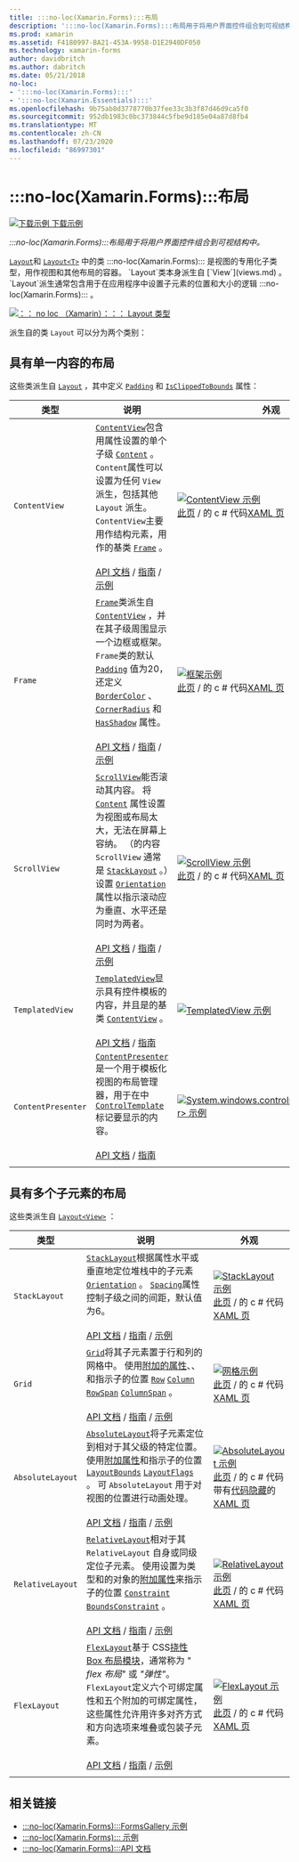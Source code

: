 ```yaml
---
title: :::no-loc(Xamarin.Forms):::布局
description: ':::no-loc(Xamarin.Forms):::布局用于将用户界面控件组合到可视结构中。 本文列出了中包含的布局 :::no-loc(Xamarin.Forms)::: 。'
ms.prod: xamarin
ms.assetid: F4180997-BA21-453A-9958-D1E2940DF050
ms.technology: xamarin-forms
author: davidbritch
ms.author: dabritch
ms.date: 05/21/2018
no-loc:
- ':::no-loc(Xamarin.Forms):::'
- ':::no-loc(Xamarin.Essentials):::'
ms.openlocfilehash: 9b75ab8d3778770b37fee33c3b3f87d46d9ca5f0
ms.sourcegitcommit: 952db1983c0bc373844c5fbe9d185e04a87d8fb4
ms.translationtype: MT
ms.contentlocale: zh-CN
ms.lasthandoff: 07/23/2020
ms.locfileid: "86997301"
---
```

# <a name="no-locxamarinforms-layouts"></a>:::no-loc(Xamarin.Forms):::布局

[![下载示例](~/media/shared/download.png) 下载示例](https://docs.microsoft.com/samples/xamarin/xamarin-forms-samples/formsgallery)

_:::no-loc(Xamarin.Forms):::布局用于将用户界面控件组合到可视结构中。_

[`Layout`](xref::::no-loc(Xamarin.Forms):::.Layout)和 [`Layout<T>`](xref::::no-loc(Xamarin.Forms):::.Layout`1) 中的类 :::no-loc(Xamarin.Forms)::: 是视图的专用化子类型，用作视图和其他布局的容器。 `Layout`类本身派生自 [`View`](views.md) 。 `Layout`派生通常包含用于在应用程序中设置子元素的位置和大小的逻辑 :::no-loc(Xamarin.Forms)::: 。

[![：： no loc （Xamarin）：：： Layout 类型](layouts-images/layouts-sml.png "：： no loc （Xamarin）：：： Layout 类型")](layouts-images/layouts.png#lightbox "：： no loc （Xamarin）：：： Layout 类型")

派生自的类 `Layout` 可以分为两个类别：

## <a name="layouts-with-single-content"></a>具有单一内容的布局

这些类派生自 [`Layout`](xref::::no-loc(Xamarin.Forms):::.Layout) ，其中定义 [`Padding`](xref::::no-loc(Xamarin.Forms):::.Layout.Padding) 和 [`IsClippedToBounds`](xref::::no-loc(Xamarin.Forms):::.Layout.IsClippedToBounds) 属性：

| 类型 | 说明 | 外观 |
| --- | --- | --- |
| `ContentView` | [`ContentView`](xref::::no-loc(Xamarin.Forms):::.ContentView)包含用属性设置的单个子级 [`Content`](xref::::no-loc(Xamarin.Forms):::.ContentView.Content) 。 `Content`属性可以设置为任何 `View` 派生，包括其他 `Layout` 派生。 `ContentView`主要用作结构元素，用作的基类 [`Frame`](xref::::no-loc(Xamarin.Forms):::.Frame) 。<br /><br />[API 文档](xref::::no-loc(Xamarin.Forms):::.ContentView)  / [指南](~/xamarin-forms/user-interface/layouts/contentview.md)  / [示例](https://docs.microsoft.com/samples/xamarin/xamarin-forms-samples/userinterface-contentviewdemos/) | [![ContentView 示例](layouts-images/ContentView.png "ContentView 示例")](layouts-images/ContentView-Large.png#lightbox "ContentView 示例")<br />[此页](https://github.com/xamarin/xamarin-forms-samples/blob/master/FormsGallery/FormsGallery/FormsGallery/CodeExamples/ContentViewDemoPage.cs)  /  的 c # 代码[XAML 页](https://github.com/xamarin/xamarin-forms-samples/blob/master/FormsGallery/FormsGallery/FormsGallery/XamlExamples/ContentViewDemoPage.xaml) |
| `Frame` | [`Frame`](xref::::no-loc(Xamarin.Forms):::.Frame)类派生自 [`ContentView`](xref::::no-loc(Xamarin.Forms):::.ContentView) ，并在其子级周围显示一个边框或框架。 `Frame`类的默认 [`Padding`](xref::::no-loc(Xamarin.Forms):::.Layout.Padding) 值为20，还定义 [`BorderColor`](xref::::no-loc(Xamarin.Forms):::.Frame.BorderColor) 、 [`CornerRadius`](xref::::no-loc(Xamarin.Forms):::.Frame.CornerRadius) 和 [`HasShadow`](xref::::no-loc(Xamarin.Forms):::.Frame.HasShadow) 属性。<br /><br />[API 文档](xref::::no-loc(Xamarin.Forms):::.Frame)  / [指南](~/xamarin-forms/user-interface/layouts/frame.md)  / [示例](https://docs.microsoft.com/samples/xamarin/xamarin-forms-samples/userinterface-frame/) | [![框架示例](layouts-images/Frame.png "框架示例")](layouts-images/Frame-Large.png#lightbox "框架示例")<br />[此页](https://github.com/xamarin/xamarin-forms-samples/blob/master/FormsGallery/FormsGallery/FormsGallery/CodeExamples/FrameDemoPage.cs)  /  的 c # 代码[XAML 页](https://github.com/xamarin/xamarin-forms-samples/blob/master/FormsGallery/FormsGallery/FormsGallery/XamlExamples/FrameDemoPage.xaml) |
| `ScrollView` | [`ScrollView`](xref::::no-loc(Xamarin.Forms):::.ScrollView)能否滚动其内容。 将 [`Content`](xref::::no-loc(Xamarin.Forms):::.ScrollView.Content) 属性设置为视图或布局太大，无法在屏幕上容纳。 （的内容 `ScrollView` 通常是 [`StackLayout`](xref::::no-loc(Xamarin.Forms):::.StackLayout) 。）设置 [`Orientation`](xref::::no-loc(Xamarin.Forms):::.ScrollView.Orientation) 属性以指示滚动应为垂直、水平还是同时为两者。<br /><br />[API 文档](xref::::no-loc(Xamarin.Forms):::.ScrollView)  / [指南](~/xamarin-forms/user-interface/layouts/scrollview.md)  / [示例](https://docs.microsoft.com/samples/xamarin/xamarin-forms-samples/userinterface-layout) | [![ScrollView 示例](layouts-images/ScrollView.png "ScrollView 示例")](layouts-images/ScrollView-Large.png#lightbox "ScrollView 示例")<br />[此页](https://github.com/xamarin/xamarin-forms-samples/blob/master/FormsGallery/FormsGallery/FormsGallery/CodeExamples/ScrollViewDemoPage.cs)  /  的 c # 代码[XAML 页](https://github.com/xamarin/xamarin-forms-samples/blob/master/FormsGallery/FormsGallery/FormsGallery/XamlExamples/ScrollViewDemoPage.xaml) |
| `TemplatedView` | [`TemplatedView`](xref::::no-loc(Xamarin.Forms):::.TemplatedView)显示具有控件模板的内容，并且是的基类 [`ContentView`](xref::::no-loc(Xamarin.Forms):::.ContentView) 。<br /><br />[API 文档](xref::::no-loc(Xamarin.Forms):::.TemplatedView)  / [指南](~/xamarin-forms/app-fundamentals/templates/control-template.md) | [![TemplatedView 示例](layouts-images/TemplatedView.png "TemplatedView 示例")](layouts-images/TemplatedView.png#lightbox "TemplatedView 示例") |
| `ContentPresenter` | [`ContentPresenter`](xref::::no-loc(Xamarin.Forms):::.ContentPresenter)是一个用于模板化视图的布局管理器，用于在中 [`ControlTemplate`](xref::::no-loc(Xamarin.Forms):::.ControlTemplate) 标记要显示的内容。<br /><br />[API 文档](xref::::no-loc(Xamarin.Forms):::.ContentPresenter)  / [指南](~/xamarin-forms/app-fundamentals/templates/control-template.md) | [![System.windows.controls.contentpresenter> 示例](layouts-images/ContentPresenter.png "System.windows.controls.contentpresenter> 示例")](layouts-images/ContentPresenter.png#lightbox "System.windows.controls.contentpresenter> 示例") |
|     |     |     |

## <a name="layouts-with-multiple-children"></a>具有多个子元素的布局

这些类派生自 [`Layout<View>`](xref::::no-loc(Xamarin.Forms):::.Layout`1) ：

| 类型 | 说明 | 外观 |
| --- | --- | --- |
| `StackLayout` | [`StackLayout`](xref::::no-loc(Xamarin.Forms):::.StackLayout)根据属性水平或垂直地定位堆栈中的子元素 [`Orientation`](xref::::no-loc(Xamarin.Forms):::.StackLayout.Orientation) 。 [`Spacing`](xref::::no-loc(Xamarin.Forms):::.StackLayout.Spacing)属性控制子级之间的间距，默认值为6。<br /><br />[API 文档](xref::::no-loc(Xamarin.Forms):::.StackLayout)  / [指南](~/xamarin-forms/user-interface/layouts/stacklayout.md)  / [示例](https://docs.microsoft.com/samples/xamarin/xamarin-forms-samples/userinterface-layout)| [![StackLayout 示例](layouts-images/StackLayout.png "StackLayout 示例")](layouts-images/StackLayout-Large.png#lightbox "StackLayout 示例")<br />[此页](https://github.com/xamarin/xamarin-forms-samples/blob/master/FormsGallery/FormsGallery/FormsGallery/CodeExamples/StackLayoutDemoPage.cs)  /  的 c # 代码[XAML 页](https://github.com/xamarin/xamarin-forms-samples/blob/master/FormsGallery/FormsGallery/FormsGallery/XamlExamples/StackLayoutDemoPage.xaml) |
| `Grid` | [`Grid`](xref::::no-loc(Xamarin.Forms):::.Grid)将其子元素置于行和列的网格中。 使用[附加的属性](~/xamarin-forms/xaml/attached-properties.md)、、和指示子的位置 [`Row`](xref::::no-loc(Xamarin.Forms):::.Grid.RowProperty) [`Column`](xref::::no-loc(Xamarin.Forms):::.Grid.ColumnProperty) [`RowSpan`](xref::::no-loc(Xamarin.Forms):::.Grid.RowSpanProperty) [`ColumnSpan`](xref::::no-loc(Xamarin.Forms):::.Grid.ColumnSpanProperty) 。<br /><br />[API 文档](xref::::no-loc(Xamarin.Forms):::.Grid)  / [指南](~/xamarin-forms/user-interface/layouts/grid.md)  / [示例](https://docs.microsoft.com/samples/xamarin/xamarin-forms-samples/userinterface-layout) | [![网格示例](layouts-images/Grid.png "网格示例")](layouts-images/Grid-Large.png#lightbox "网格示例")<br />[此页](https://github.com/xamarin/xamarin-forms-samples/blob/master/FormsGallery/FormsGallery/FormsGallery/CodeExamples/GridDemoPage.cs)  /  的 c # 代码[XAML 页](https://github.com/xamarin/xamarin-forms-samples/blob/master/FormsGallery/FormsGallery/FormsGallery/XamlExamples/GridDemoPage.xaml) |
| `AbsoluteLayout` | [`AbsoluteLayout`](xref::::no-loc(Xamarin.Forms):::.AbsoluteLayout)将子元素定位到相对于其父级的特定位置。 使用[附加属性](~/xamarin-forms/xaml/attached-properties.md)和指示子的位置 [`LayoutBounds`](xref::::no-loc(Xamarin.Forms):::.AbsoluteLayout.LayoutBoundsProperty) [`LayoutFlags`](xref::::no-loc(Xamarin.Forms):::.AbsoluteLayout.LayoutFlagsProperty) 。 可 `AbsoluteLayout` 用于对视图的位置进行动画处理。<br /><br />[API 文档](xref::::no-loc(Xamarin.Forms):::.AbsoluteLayout)  / [指南](~/xamarin-forms/user-interface/layouts/absolute-layout.md)  / [示例](https://docs.microsoft.com/samples/xamarin/xamarin-forms-samples/userinterface-layout) | [![AbsoluteLayout 示例](layouts-images/AbsoluteLayout.png "AbsoluteLayout 示例")](layouts-images/AbsoluteLayout-Large.png#lightbox "AbsoluteLayout 示例")<br />[此页](https://github.com/xamarin/xamarin-forms-samples/blob/master/FormsGallery/FormsGallery/FormsGallery/CodeExamples/AbsoluteLayoutDemoPage.cs)  /  的 c # 代码带有[代码隐藏](https://github.com/xamarin/xamarin-forms-samples/blob/master/FormsGallery/FormsGallery/FormsGallery/XamlExamples/AbsoluteLayoutDemoPage.xaml.cs)的[XAML 页](https://github.com/xamarin/xamarin-forms-samples/blob/master/FormsGallery/FormsGallery/FormsGallery/XamlExamples/AbsoluteLayoutDemoPage.xaml) |
| `RelativeLayout` | [`RelativeLayout`](xref::::no-loc(Xamarin.Forms):::.RelativeLayout)相对于其 `RelativeLayout` 自身或同级定位子元素。 使用设置为类型和的对象的[附加属性](~/xamarin-forms/xaml/attached-properties.md)来指示子的位置 [`Constraint`](xref::::no-loc(Xamarin.Forms):::.Constraint) [`BoundsConstraint`](xref::::no-loc(Xamarin.Forms):::.Constraint) 。<br /><br />[API 文档](xref::::no-loc(Xamarin.Forms):::.RelativeLayout)  / [指南](~/xamarin-forms/user-interface/layouts/relative-layout.md)  / [示例](https://docs.microsoft.com/samples/xamarin/xamarin-forms-samples/userinterface-layout) | [![RelativeLayout 示例](layouts-images/RelativeLayout.png "RelativeLayout 示例")](layouts-images/RelativeLayout-Large.png#lightbox "RelativeLayout 示例")<br />[此页](https://github.com/xamarin/xamarin-forms-samples/blob/master/FormsGallery/FormsGallery/FormsGallery/CodeExamples/RelativeLayoutDemoPage.cs)  /  的 c # 代码[XAML 页](https://github.com/xamarin/xamarin-forms-samples/blob/master/FormsGallery/FormsGallery/FormsGallery/XamlExamples/RelativeLayoutDemoPage.xaml) |
| `FlexLayout` | [`FlexLayout`](xref::::no-loc(Xamarin.Forms):::.FlexLayout)基于 CSS[挠性 Box 布局模块](https://www.w3.org/TR/css-flexbox-1/)，通常称为 " _flex 布局_" 或 _"弹性"_。 `FlexLayout`定义六个可绑定属性和五个附加的可绑定属性，这些属性允许用许多对齐方式和方向选项来堆叠或包装子元素。<br /><br />[API 文档](xref::::no-loc(Xamarin.Forms):::.FlexLayout)  / [指南](~/xamarin-forms/user-interface/layouts/flex-layout.md)  / [示例](https://docs.microsoft.com/samples/xamarin/xamarin-forms-samples/userinterface-flexlayoutdemos) | [![FlexLayout 示例](layouts-images/FlexLayout.png "FlexLayout 示例")](layouts-images/FlexLayout-Large.png#lightbox "FlexLayout 示例")<br />[此页](https://github.com/xamarin/xamarin-forms-samples/blob/master/FormsGallery/FormsGallery/FormsGallery/CodeExamples/FlexLayoutDemoPage.cs)  /  的 c # 代码[XAML 页](https://github.com/xamarin/xamarin-forms-samples/blob/master/FormsGallery/FormsGallery/FormsGallery/XamlExamples/FlexLayoutDemoPage.xaml) |
|     |     |     |

## <a name="related-links"></a>相关链接

- [:::no-loc(Xamarin.Forms):::FormsGallery 示例](https://docs.microsoft.com/samples/xamarin/xamarin-forms-samples/formsgallery)
- [:::no-loc(Xamarin.Forms)::: 示例](https://docs.microsoft.com/samples/browse/?products=xamarin&term=:::no-loc(Xamarin.Forms):::)
- [:::no-loc(Xamarin.Forms):::API 文档](https://docs.microsoft.com/dotnet/api/xamarin.forms?view=xamarin-forms)
